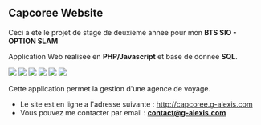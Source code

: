 ## Capcoree Website

Ceci a ete le projet de stage de deuxieme annee pour mon **BTS SIO - OPTION SLAM**

Application Web realisee en **PHP/Javascript** et base de donnee **SQL**. 


<img src="https://img.shields.io/badge/html5%20-%23E34F26.svg?&style=for-the-badge&logo=html5&logoColor=white"/> <img src="https://img.shields.io/badge/css3%20-%231572B6.svg?&style=for-the-badge&logo=css3&logoColor=white"/> <img src="https://img.shields.io/badge/javascript%20-%23323330.svg?&style=for-the-badge&logo=javascript&logoColor=%23F7DF1E"/>  <img src="https://img.shields.io/badge/php-%23777BB4.svg?&style=for-the-badge&logo=php&logoColor=white"/> <img src="https://img.shields.io/badge/mysql-%2300f.svg?&style=for-the-badge&logo=mysql&logoColor=white"/>  <img src="https://img.shields.io/badge/apache%20-%23D42029.svg?&style=for-the-badge&logo=apache&logoColor=white"/>

Cette application permet la gestion d'une agence de voyage. 

- Le site est en ligne a l'adresse suivante : http://capcoree.g-alexis.com
- Vous pouvez me contacter par email : **contact@g-alexis.com**

